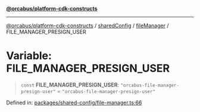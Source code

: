 [**@orcabus/platform-cdk-constructs**](../../../../../../README.md)

***

[@orcabus/platform-cdk-constructs](../../../../../../README.md) / [sharedConfig](../../../README.md) / [fileManager](../README.md) / FILE\_MANAGER\_PRESIGN\_USER

# Variable: FILE\_MANAGER\_PRESIGN\_USER

> `const` **FILE\_MANAGER\_PRESIGN\_USER**: `"orcabus-file-manager-presign-user"` = `"orcabus-file-manager-presign-user"`

Defined in: [packages/shared-config/file-manager.ts:66](https://github.com/OrcaBus/platform-cdk-constructs/blob/main/packages/shared-config/file-manager.ts#L66)
